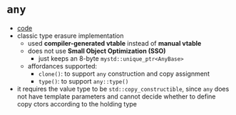 
# `any`

- [code](../src/any.hpp)
- classic type erasure implementation
    - used __compiler-generated vtable__ instead of __manual vtable__
    - does not use __Small Object Optimization (SSO)__
        - just keeps an 8-byte `mystd::unique_ptr<AnyBase>`
    - affordances supported:
        - `clone()`: to support `any` construction and copy assignment
        - `type()`: to support `any::type()`
- it requires the value type to be `std::copy_constructible`, since `any` does not have template parameters and cannot decide whether to define copy ctors according to the holding type
